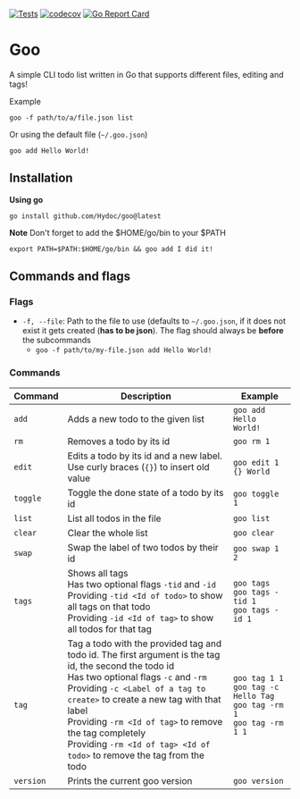 [![Tests](https://github.com/Hydoc/goo/actions/workflows/test.yaml/badge.svg)](https://github.com/Hydoc/goo/actions/workflows/test.yaml)
[![codecov](https://codecov.io/gh/Hydoc/goo/graph/badge.svg?token=5TWYKUEG84)](https://codecov.io/gh/Hydoc/goo)
[![Go Report Card](https://goreportcard.com/badge/github.com/Hydoc/goo)](https://goreportcard.com/report/github.com/Hydoc/goo)

# Goo

A simple CLI todo list written in Go that supports different files, editing and tags!

Example

```shell
goo -f path/to/a/file.json list
```

Or using the default file (`~/.goo.json`)

```shell
goo add Hello World!
```

## Installation

**Using go**

```shell
go install github.com/Hydoc/goo@latest
```

**Note** Don't forget to add the $HOME/go/bin to your $PATH

```shell
export PATH=$PATH:$HOME/go/bin && goo add I did it!
```

## Commands and flags

### Flags

* `-f, --file`: Path to the file to use (defaults to `~/.goo.json`, if it does not exist it gets created (**has to be
  json**). The flag should always be **before** the subcommands
    * `goo -f path/to/my-file.json add Hello World!`

### Commands

| Command   | Description                                                                                                                                                                                                                                                                                                                                                                  | Example                                                                            |
|-----------|------------------------------------------------------------------------------------------------------------------------------------------------------------------------------------------------------------------------------------------------------------------------------------------------------------------------------------------------------------------------------|------------------------------------------------------------------------------------|
| `add`     | Adds a new todo to the given list                                                                                                                                                                                                                                                                                                                                            | `goo add Hello World!`                                                             |
| `rm`      | Removes a todo by its id                                                                                                                                                                                                                                                                                                                                                     | `goo rm 1`                                                                         |
| `edit`    | Edits a todo by its id and a new label. Use curly braces (`{}`) to insert old value                                                                                                                                                                                                                                                                                          | `goo edit 1 {} World`                                                              |
| `toggle`  | Toggle the done state of a todo by its id                                                                                                                                                                                                                                                                                                                                    | `goo toggle 1`                                                                     |
| `list`    | List all todos in the file                                                                                                                                                                                                                                                                                                                                                   | `goo list`                                                                         |
| `clear`   | Clear the whole list                                                                                                                                                                                                                                                                                                                                                         | `goo clear`                                                                        |
| `swap`    | Swap the label of two todos by their id                                                                                                                                                                                                                                                                                                                                      | `goo swap 1 2`                                                                     |
| `tags`    | Shows all tags<br/>Has two optional flags `-tid` and `-id`<br/>Providing `-tid <Id of todo>` to show all tags on that todo<br/>Providing `-id <Id of tag>` to show all todos for that tag                                                                                                                                                                                    | `goo tags`<br/>`goo tags -tid 1`<br/>`goo tags -id 1`                              |
| `tag`     | Tag a todo with the provided tag and todo id. The first argument is the tag id, the second the todo id<br/>Has two optional flags `-c` and `-rm`<br/>Providing `-c <Label of a tag to create>` to create a new tag with that label<br/>Providing `-rm <Id of tag>` to remove the tag completely<br/>Providing `-rm <Id of tag> <Id of todo>` to remove the tag from the todo | `goo tag 1 1`<br/>`goo tag -c Hello Tag`<br/>`goo tag -rm 1`<br/>`goo tag -rm 1 1` |                                                                                                                                              
| `version` | Prints the current goo version                                                                                                                                                                                                                                                                                                                                               | `goo version`                                                                      |

